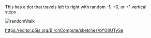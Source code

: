 This has a dot that travels left to right with random -1, +0, or +1 vertical steps

![randomWalk](https://github.com/user-attachments/assets/3c8c84fa-7915-4554-b623-f6282ccad923)

https://editor.p5js.org/BirchCompute/sketches/bYO8UTySe
